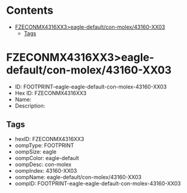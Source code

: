 



Contents
========

* [FZECONMX4316XX3>eagle-default/con-molex/43160-XX03](#fzeconmx4316xx3eagle-defaultcon-molex43160-xx03)
	* [Tags](#tags)

# FZECONMX4316XX3>eagle-default/con-molex/43160-XX03

- ID: FOOTPRINT-eagle-eagle-default-con-molex-43160-XX03
- Hex ID: FZECONMX4316XX3
- Name: 
- Description: 

## Tags

- hexID: FZECONMX4316XX3
- oompType: FOOTPRINT
- oompSize: eagle
- oompColor: eagle-default
- oompDesc: con-molex
- oompIndex: 43160-XX03
- oompName: eagle-default/con-molex/43160-XX03
- oompID: FOOTPRINT-eagle-eagle-default-con-molex-43160-XX03
